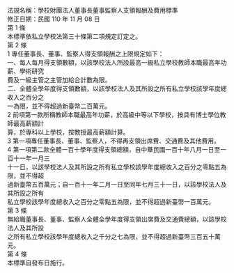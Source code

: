 法規名稱：學校財團法人董事長董事監察人支領報酬及費用標準  
修正日期：民國 110 年 11 月 08 日  
第 1 條  
本標準依私立學校法第三十條第二項規定訂定之。  
第 2 條  
1 專任董事長、董事、監察人得支領報酬之上限規定如下：  
一、每人每月得支領數額，以該學校法人所設最高一級私立學校教師本職最高年功薪、學術研究  
費及一級主管之主管加給合計數為限。  
二、全體全學年度得支領數額，以該學校法人及其所設之所有私立學校該學年度總收入之百分之  
一為限，並不得超過新臺幣二百萬元。  
2 前項第一款所稱教師本職最高年功薪，於高級中等以下學校，按具有博士學位教師最高薪額計  
算，於專科以上學校，按教授最高薪額計算。  
3 第一項專任董事長、董事、監察人，不得再支領出席費、交通費及其他費用。  
4 第一項第二款全體一百十學年度得支領總額，自中華民國一百十年八月一日至一百十一年一月三  
十一日，以該學校法人及其所設之所有私立學校該學年度總收入之百分之零點五為限，並不得超  
過新臺幣五百萬元；自一百十一年二月一日至同年七月三十一日，以該學校法人及其所設之所有  
私立學校該學年度總收入之百分之零點五為限，並不得超過新臺幣一百萬元。  
第 3 條  
無給職董事長、董事、監察人全體全學年度得支領出席費及交通費總額，以該學校法人及其所設  
之所有私立學校該學年度總收入之千分之七為限，並不得超過新臺幣三百五十萬元。  
第 4 條  
本標準自發布日施行。  


